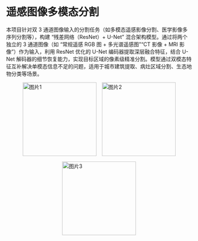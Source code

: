 # 遥感图像多模态分割

本项目针对双 3 通道图像输入的分割任务（如多模态遥感影像分割、医学影像多序列分割等），构建 “残差网络（ResNet）+ U-Net” 混合架构模型。通过将两个独立的 3 通道图像（如 “常规遥感 RGB 图 + 多光谱遥感图”“CT 影像 + MRI 影像”）作为输入，利用 ResNet 优化的 U-Net 编码器提取深层融合特征，结合 U-Net 解码器的细节恢复能力，实现目标区域的像素级精准分割。模型通过双模态特征互补解决单模态信息不足的问题，适用于城市建筑提取、病灶区域分割、生态地物分类等场景。

<!-- 横向排列图片容器：使用 Flexbox 确保图片水平对齐，添加间距和居中效果 -->
<div style="display: flex; justify-content: center; gap: 15px; flex-wrap: wrap;">
  <!-- 第一张图片：宽度统一设为 200px（可按需调整），保持宽高比 -->
  <img src="https://github.com/user-attachments/assets/69c7bd6e-b81f-48b4-9c45-c57915a412ab" alt="图片1" style="width: 200px; height: auto;">
  <!-- 第二张图片：与第一张尺寸一致，确保排列整齐 -->
  <img src="https://github.com/user-attachments/assets/224879e9-d759-426d-8040-45be323a8bd0" alt="图片2" style="width: 200px; height: auto;">
  <!-- 第三张图片：同样统一尺寸 -->
  <img src="https://github.com/user-attachments/assets/3d067c68-07f3-4075-b0b0-0c444c56100d" alt="图片3" style="width: 200px; height: auto;">
</div>



